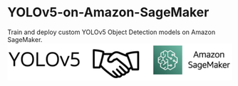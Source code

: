 # YOLOv5-on-Amazon-SageMaker
Train and deploy custom YOLOv5 Object Detection models on Amazon SageMaker.
![banner-image](src/images/banner-1.png)